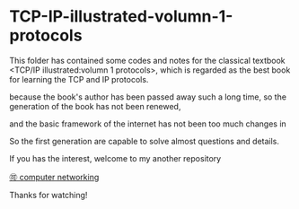 # TCP-IP-illustrated-volumn-1-protocols
This folder has contained some codes and notes for the classical textbook &lt;TCP/IP illustrated:volumn 1 protocols>, which is regarded as the best book for learning the TCP and IP protocols.

because the book's author has been passed away such a long time, so the generation of the book has not been renewed,

and the basic framework of the internet has not been too much changes in

So the first generation are capable to solve almost questions and details.

If you has the interest, welcome to my another repository

[:accept: computer networking](https://github.com/Shinehale/Computer-networking)

Thanks for watching!

